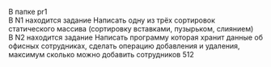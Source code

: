 В папке pr1    
  В N1 находится задание Написать одну из трёх сортировок статического массива (сортировку вставками, пузырьком, слиянием)      
  В N2 находится задание Написать программу которая хранит данные об офисных сотрудниках, сделать операцию добавления и удаления, максимум сколько можно добавить сотрудников 512
